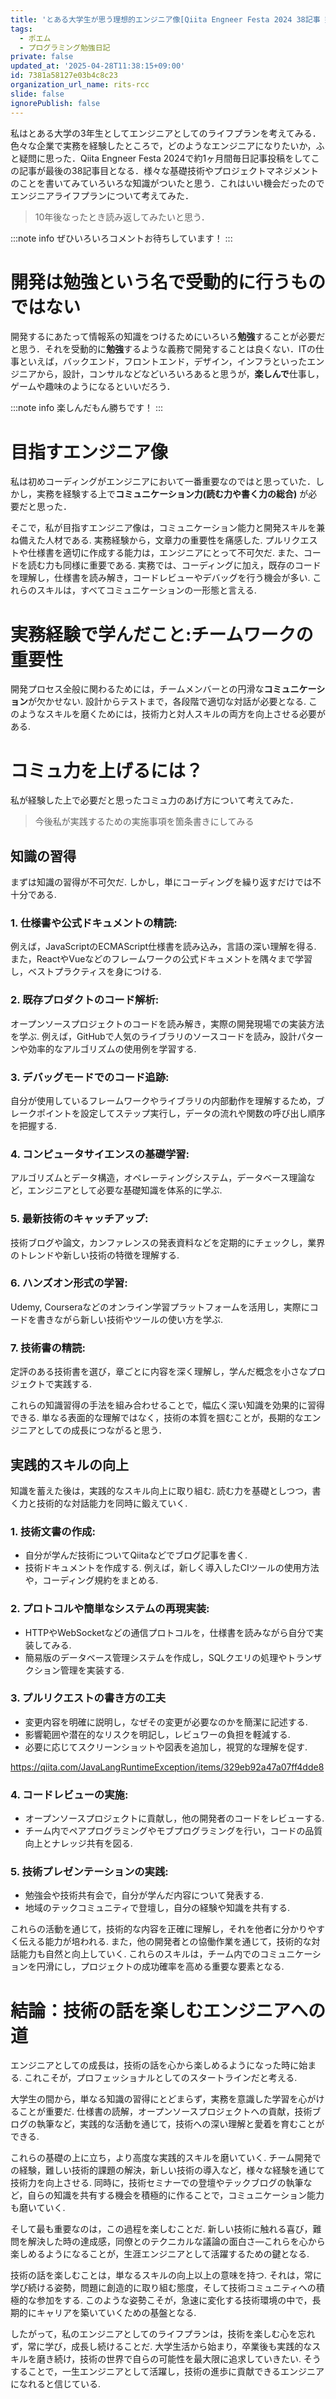 ```yaml
---
title: 'とある大学生が思う理想的エンジニア像[Qiita Engneer Festa 2024 38記事 完走記念]'
tags:
  - ポエム
  - プログラミング勉強日記
private: false
updated_at: '2025-04-28T11:38:15+09:00'
id: 7381a58127e03b4c8c23
organization_url_name: rits-rcc
slide: false
ignorePublish: false
---
```

私はとある大学の3年生としてエンジニアとしてのライフプランを考えてみる．色々な企業で実務を経験したところで，どのようなエンジニアになりたいか，ふと疑問に思った．Qiita Engneer Festa 2024で約1ヶ月間毎日記事投稿をしてこの記事が最後の38記事目となる．様々な基礎技術やプロジェクトマネジメントのことを書いてみていろいろな知識がついたと思う．これはいい機会だったのでエンジニアライフプランについて考えてみた．

>10年後なったとき読み返してみたいと思う．

:::note info
ぜひいろいろコメントお待ちしています！
:::

# 開発は勉強という名で受動的に行うものではない
開発するにあたって情報系の知識をつけるためにいろいろ**勉強**することが必要だと思う．それを受動的に**勉強**するような義務で開発することは良くない．ITの仕事といえば，バックエンド，フロントエンド，デザイン，インフラといったエンジニアから，設計，コンサルなどなどいろいろあると思うが，**楽しんで**仕事し，ゲームや趣味のようになるといいだろう．

:::note info
楽しんだもん勝ちです！
:::


# 目指すエンジニア像
私は初めコーディングがエンジニアにおいて一番重要なのではと思っていた．しかし，実務を経験する上で**コミュニケーション力(読む力や書く力の総合)** が必要だと思った．

そこで，私が目指すエンジニア像は，コミュニケーション能力と開発スキルを兼ね備えた人材である. 実務経験から，文章力の重要性を痛感した. プルリクエストや仕様書を適切に作成する能力は，エンジニアにとって不可欠だ. また、コードを読む力も同様に重要である. 実務では、コーディングに加え，既存のコードを理解し，仕様書を読み解き，コードレビューやデバッグを行う機会が多い. これらのスキルは，すべてコミュニケーションの一形態と言える.

# 実務経験で学んだこと:チームワークの重要性

開発プロセス全般に関わるためには，チームメンバーとの円滑な**コミュニケーション**が欠かせない. 設計からテストまで，各段階で適切な対話が必要となる. このようなスキルを磨くためには，技術力と対人スキルの両方を向上させる必要がある.

# コミュ力を上げるには？
私が経験した上で必要だと思ったコミュ力のあげ方について考えてみた．

>今後私が実践するための実施事項を箇条書きにしてみる

## 知識の習得

まずは知識の習得が不可欠だ. しかし，単にコーディングを繰り返すだけでは不十分である. 

### 1. 仕様書や公式ドキュメントの精読: 
例えば，JavaScriptのECMAScript仕様書を読み込み，言語の深い理解を得る. また，ReactやVueなどのフレームワークの公式ドキュメントを隅々まで学習し，ベストプラクティスを身につける.

### 2. 既存プロダクトのコード解析:
オープンソースプロジェクトのコードを読み解き，実際の開発現場での実装方法を学ぶ. 例えば，GitHubで人気のライブラリのソースコードを読み，設計パターンや効率的なアルゴリズムの使用例を学習する.

### 3. デバッグモードでのコード追跡:
自分が使用しているフレームワークやライブラリの内部動作を理解するため，ブレークポイントを設定してステップ実行し，データの流れや関数の呼び出し順序を把握する.

### 4. コンピュータサイエンスの基礎学習:
アルゴリズムとデータ構造，オペレーティングシステム，データベース理論など，エンジニアとして必要な基礎知識を体系的に学ぶ.

### 5. 最新技術のキャッチアップ:
技術ブログや論文，カンファレンスの発表資料などを定期的にチェックし，業界のトレンドや新しい技術の特徴を理解する.

### 6. ハンズオン形式の学習:
Udemy, Courseraなどのオンライン学習プラットフォームを活用し，実際にコードを書きながら新しい技術やツールの使い方を学ぶ.

### 7. 技術書の精読:
定評のある技術書を選び，章ごとに内容を深く理解し，学んだ概念を小さなプロジェクトで実践する.

これらの知識習得の手法を組み合わせることで，幅広く深い知識を効果的に習得できる. 単なる表面的な理解ではなく，技術の本質を掴むことが，長期的なエンジニアとしての成長につながると思う．

## 実践的スキルの向上

知識を蓄えた後は，実践的なスキル向上に取り組む. 読む力を基礎としつつ，書く力と技術的な対話能力を同時に鍛えていく. 

### 1. 技術文書の作成:
   - 自分が学んだ技術についてQiitaなどでブログ記事を書く. 
   - 技術ドキュメントを作成する. 例えば，新しく導入したCIツールの使用方法や，コーディング規約をまとめる.

### 2. プロトコルや簡単なシステムの再現実装:
   - HTTPやWebSocketなどの通信プロトコルを，仕様書を読みながら自分で実装してみる.
   - 簡易版のデータベース管理システムを作成し，SQLクエリの処理やトランザクション管理を実装する.

### 3. プルリクエストの書き方の工夫
   - 変更内容を明確に説明し，なぜその変更が必要なのかを簡潔に記述する.
   - 影響範囲や潜在的なリスクを明記し，レビュワーの負担を軽減する.
   - 必要に応じてスクリーンショットや図表を追加し，視覚的な理解を促す.

https://qiita.com/JavaLangRuntimeException/items/329eb92a47a07ff4dde8

### 4. コードレビューの実施:
   - オープンソースプロジェクトに貢献し，他の開発者のコードをレビューする.
   - チーム内でペアプログラミングやモブプログラミングを行い，コードの品質向上とナレッジ共有を図る.

### 5. 技術プレゼンテーションの実践:
   - 勉強会や技術共有会で，自分が学んだ内容について発表する.
   - 地域のテックコミュニティで登壇し，自分の経験や知識を共有する.


これらの活動を通じて，技術的な内容を正確に理解し，それを他者に分かりやすく伝える能力が培われる. また，他の開発者との協働作業を通じて，技術的な対話能力も自然と向上していく. これらのスキルは，チーム内でのコミュニケーションを円滑にし，プロジェクトの成功確率を高める重要な要素となる.

# 結論：技術の話を楽しむエンジニアへの道

エンジニアとしての成長は，技術の話を心から楽しめるようになった時に始まる. これこそが，プロフェッショナルとしてのスタートラインだと考える. 

大学生の間から，単なる知識の習得にとどまらず，実務を意識した学習を心がけることが重要だ. 仕様書の読解，オープンソースプロジェクトへの貢献，技術ブログの執筆など，実践的な活動を通じて，技術への深い理解と愛着を育むことができる.

これらの基礎の上に立ち，より高度な実践的スキルを磨いていく. チーム開発での経験，難しい技術的課題の解決，新しい技術の導入など，様々な経験を通じて技術力を向上させる. 同時に，技術セミナーでの登壇やテックブログの執筆など，自らの知識を共有する機会を積極的に作ることで，コミュニケーション能力も磨いていく.

そして最も重要なのは，この過程を楽しむことだ. 新しい技術に触れる喜び，難問を解決した時の達成感，同僚とのテクニカルな議論の面白さ—これらを心から楽しめるようになることが，生涯エンジニアとして活躍するための鍵となる.

技術の話を楽しむことは，単なるスキルの向上以上の意味を持つ. それは，常に学び続ける姿勢，問題に創造的に取り組む態度，そして技術コミュニティへの積極的な参加をする. このような姿勢こそが，急速に変化する技術環境の中で，長期的にキャリアを築いていくための基盤となる.

したがって，私のエンジニアとしてのライフプランは，技術を楽しむ心を忘れず，常に学び，成長し続けることだ. 大学生活から始まり，卒業後も実践的なスキルを磨き続け，技術の世界で自らの可能性を最大限に追求していきたい. そうすることで，一生エンジニアとして活躍し，技術の進歩に貢献できるエンジニアになれると信じている.


